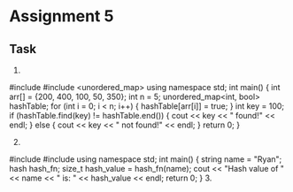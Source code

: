 # Assignment 5
## Task
1.
#include <iostream>
#include <unordered_map>
using namespace std;
int main() {
    int arr[] = {200, 400, 100, 50, 350};
    int n = 5;
    unordered_map<int, bool> hashTable;
    for (int i = 0; i < n; i++) {
        hashTable[arr[i]] = true;
    }
    int key = 100;
    if (hashTable.find(key) != hashTable.end()) {
        cout << key << " found!" << endl;
    } else {
        cout << key << " not found!" << endl;
    }
    return 0;
}



2.
#include <iostream>
#include <string>
using namespace std;
int main() {
    string name = "Ryan";
    hash<string> hash_fn;
    size_t hash_value = hash_fn(name);
    cout << "Hash value of " << name << " is: " << hash_value << endl;
    return 0;
}
3.
